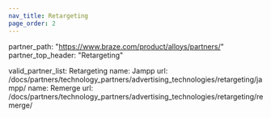 ```yaml
---
nav_title: Retargeting
page_order: 2
---
```

partner_path: "https://www.braze.com/product/alloys/partners/"
partner_top_header: "Retargeting"

valid_partner_list: Retargeting
name: Jampp
url: /docs/partners/technology_partners/advertising_technologies/retargeting/jampp/
name: Remerge
url: /docs/partners/technology_partners/advertising_technologies/retargeting/remerge/
